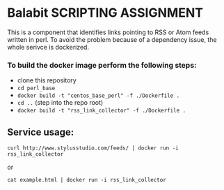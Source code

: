 # Balabit SCRIPTING ASSIGNMENT

This is a component that identifies links pointing to RSS or Atom feeds written in perl. To avoid the problem because of a dependency issue,
the whole serivce is dockerized.

### To build the docker image perform the following steps:
* clone this repository
* `cd perl_base`
* `docker build -t "centos_base_perl" -f ./Dockerfile .`
* `cd ..` (step into the repo root)
* `docker build -t "rss_link_collector" -f ./Dockerfile .`

## Service usage:
`curl http://www.stylusstudio.com/feeds/ | docker run -i rss_link_collector`

or

`cat example.html | docker run -i rss_link_collector`
